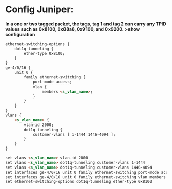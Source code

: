# Config Juniper:
**In a one or two tagged packet, the tags, tag 1 and tag 2 can carry any TPID values such as 0x8100, 0x88a8, 0x9100, and 0x9200.**
**>show configuration**
```html
ethernet-switching-options {
    dot1q-tunneling {
        ether-type 0x8100;
    }
}
ge-4/0/16 {
    unit 0 {
        family ethernet-switching {
            port-mode access;
            vlan {
                members <s_vlan_name>;
            }
        }
    }
}
vlans {
    <s_vlan_name> {
        vlan-id 2000;
        dot1q-tunneling {
            customer-vlans [ 1-1444 1446-4094 ];
        }
    }
}
```
```html
set vlans <s_vlan_name> vlan-id 2000
set vlans <s_vlan_name> dot1q-tunneling customer-vlans 1-1444
set vlans <s_vlan_name> dot1q-tunneling customer-vlans 1446-4094
set interfaces ge-4/0/16 unit 0 family ethernet-switching port-mode access
set interfaces ge-4/0/16 unit 0 family ethernet-switching vlan members <s_vlan_name>
set ethernet-switching-options dot1q-tunneling ether-type 0x8100                                                        ### 0x8100 - 802.1Q
```